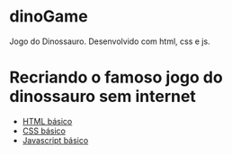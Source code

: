 # dinoGame

  Jogo do Dinossauro. Desenvolvido com html, css e js.

# Recriando o famoso jogo do dinossauro sem internet 

* [HTML básico](https://www.w3schools.com/html/)
* [CSS básico](https://developer.mozilla.org/pt-BR/docs/Web/CSS)
* [Javascript básico](https://developer.mozilla.org/pt-BR/docs/Web/JavaScript)
